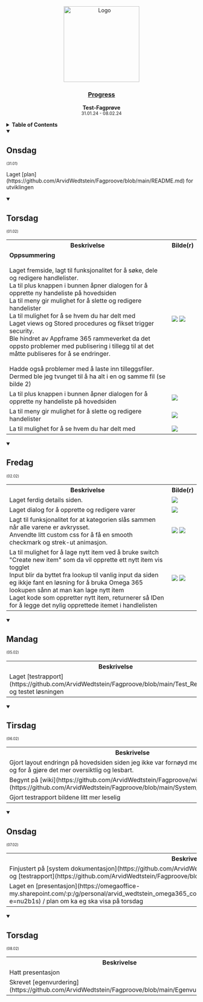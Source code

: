 <div align="center">
  <a href="https://github.com/ArvidWedtstein/Fagproove">
    <img src="https://content.energage.com/company-images/SE45893/SE45893_logo_orig.png" alt="Logo" width="200" height="200">
  </a>

  <h3 align="center">
    <ins>Progress</ins>
  </h3>

  <p align="center">
    <b>Test-Fagprøve</b>
    <br />
    <sub>31.01.24 - 08.02.24</sub>
  </p>
</div>

<details>
  <summary>
    <b>Table of Contents</b>
  </summary>
  <ul>
    <li>
      <a href="#onsdag">Onsdag (31.01)</a>
    </li>
    <li>
      <a href="#torsdag">Torsdag (01.02)</a>
    </li>
    <li>
      <a href="#fredag">Fredag (02.02)</a>
    </li>
    <li>
      <a href="#mandag">Mandag (05.02)</a>
    </li>
    <li>
      <a href="#tirsdag">Tirsdag (06.02)</a>
    </li>
    <li>
      <a href="#onsdag-1">Onsdag (07.02)</a>
    </li>
    <li>
      <a href="#torsdag-1">Torsdag (08.02)</a>
    </li>
  </ul>
</details>


<details open>
  <summary>
    <h2>Onsdag</h2> 
    <sub><sup>(31.01)</sup></sub>
  </summary>
  <p>
    Laget [plan](https://github.com/ArvidWedtstein/Fagproove/blob/main/README.md) for utviklingen
  </p>
</details>

<details open>
  <summary>
    <h2>Torsdag</h2> 
    <sub><sup>(01.02)</sup></sub>
  </summary>

  <table>
    <tr>
      <th colspan="3">Beskrivelse</th>
      <th>Bilde(r)</th>
    </tr>
    <tr>
      <td colspan="3">
        <b>Oppsummering</b><br><br>
        Laget fremside, lagt til funksjonalitet for å søke, dele og redigere handlelister.<br>
        La til plus knappen i bunnen åpner dialogen for å opprette ny handeliste på hovedsiden<br>
        La til meny gir mulighet for å slette og redigere handelister<br>
        La til mulighet for å se hvem du har delt med<br>
        Laget views og Stored procedures og fikset trigger security.<br>
        Ble hindret av Appframe 365 rammeverket da det oppsto problemer med publisering i tillegg til at det måtte publiseres for å se endringer.<br>
        <br>
        Hadde også problemer med å laste inn tilleggsfiler. Dermed ble jeg tvunget til å ha alt i en og samme fil (se bilde 2)
      </td>
      <td>
        <img src="https://github.com/ArvidWedtstein/Fagproove/assets/71834553/78b5664b-766b-4d11-add8-0d4aba1846ad">
        <img src="https://github.com/ArvidWedtstein/Fagproove/assets/71834553/1cf9186f-edbe-4a79-b014-0cbcf72adc6a">
      </td>
    </tr>
    <tr>
      <td colspan="3">La til plus knappen i bunnen åpner dialogen for å opprette ny handeliste på hovedsiden</td>
      <td>
        <img src="https://github.com/ArvidWedtstein/Fagproove/assets/71834553/69c82ebd-0696-447c-b62f-040532d9134e">
      </td>
    </tr>
    <tr>
      <td colspan="3">La til meny gir mulighet for å slette og redigere handelister</td>
      <td>
        <img src="https://github.com/ArvidWedtstein/Fagproove/assets/71834553/0695db3f-fac6-4d3b-83f2-e5713aad82de">
      </td>
    </tr>
    <tr>
      <td colspan="3">La til mulighet for å se hvem du har delt med</td>
      <td>
        <img src="https://github.com/ArvidWedtstein/Fagproove/assets/71834553/3fe82d22-c7a0-49a8-aea9-76bc325bc5b8">
      </td>
    </tr>
  </table>
</details>

<details open>
  <summary>
    <h2>Fredag</h2> 
    <sub><sup>(02.02)</sup></sub>
  </summary>
  
  <table>
    <tr>
      <th colspan="3">Beskrivelse</th>
      <th>Bilde(r)</th>
    </tr>
    <tr>
      <td colspan="3">Laget ferdig details siden.</td>
      <td>
        <img src="https://github.com/ArvidWedtstein/Fagproove/assets/71834553/a5f0087c-39dd-4a78-8b9a-a600b42e8921">
      </td>
    </tr>
    <tr>
      <td colspan="3">Laget dialog for å opprette og redigere varer</td>
      <td>
        <img src="https://github.com/ArvidWedtstein/Fagproove/assets/71834553/cdc26d17-2109-4cb1-945f-bb7f5d383a33">
      </td>
    </tr>
    <tr>
      <td colspan="3">
        Lagt til funksjonalitet for at kategorien slås sammen når alle varene er avkrysset.<br>
        Anvendte litt custom css for å få en smooth checkmark og strek-ut animasjon.
      </td>
      <td>
        <img src="https://github.com/ArvidWedtstein/Fagproove/assets/71834553/513970ad-bda4-419c-95af-e0c4076652f8">
        <img src="https://github.com/ArvidWedtstein/Fagproove/assets/71834553/82aa1b6b-4af3-407a-aa48-bc1cf098f12b">
      </td>
    </tr>
    <tr>
      <td colspan="3">
        La til mulighet for å lage nytt item ved å bruke switch "Create new item" som da vil opprette ett nytt item vis togglet<br>
        Input blir da byttet fra lookup til vanlig input da siden eg ikkje fant en løsning for å bruka Omega 365 lookupen sånn at man kan lage nytt item<br>
        Laget kode som oppretter nytt item, returnerer så IDen for å legge det nylig opprettede itemet i handlelisten
      </td>
      <td>
        <img src="https://github.com/ArvidWedtstein/Fagproove/assets/71834553/0c66f03d-de44-49dd-ac6c-e8ef20d7f780">
        <img src="https://github.com/ArvidWedtstein/Fagproove/assets/71834553/a852f456-02bc-4930-8c8d-68120d01ef88">
      </td>
    </tr>
  </table>
</details>

<details open>
  <summary>
    <h2>Mandag</h2> 
    <sub><sup>(05.02)</sup></sub>
  </summary>

  <table>
    <tr>
      <th colspan="3">Beskrivelse</th>
      <th>Bilde(r)</th>
    </tr>
    <tr>
      <td colspan="3">Laget [testrapport](https://github.com/ArvidWedtstein/Fagproove/blob/main/Test_Report.md) og testet løsningen</td>
      <td>
        <img src="https://github.com/ArvidWedtstein/Fagproove/assets/71834553/ac8209db-456a-43ea-96d4-94a5093482c4">
      </td>
    </tr>
  </table>
</details>

<details open>
  <summary>
    <h2>Tirsdag</h2> 
    <sub><sup>(06.02)</sup></sub>
  </summary>
  
  <table>
    <tr>
      <th colspan="3">Beskrivelse</th>
      <th>Bilde(r)</th>
    </tr>
    <tr>
      <td colspan="3">Gjort layout endringn på hovedsiden siden jeg ikke var fornøyd med hvordan det så ut og for å gjøre det mer oversiktlig og lesbart.</td>
      <td>
        <img src="https://github.com/ArvidWedtstein/Fagproove/assets/71834553/43391aca-38f7-43c1-a71a-101d2a42aa1d">
      </td>
    </tr>
    <tr>
      <td colspan="3">Begynt på [wiki](https://github.com/ArvidWedtstein/Fagproove/wiki) og [docs](https://github.com/ArvidWedtstein/Fagproove/blob/main/System_Documentation.md)</td>
      <td></td>
    </tr>
    <tr>
      <td colspan="3">Gjort testrapport bildene litt mer leselig</td>
      <td>
        <img src="https://github.com/ArvidWedtstein/Fagproove/assets/71834553/4310262f-9cb2-45a2-af9b-9c9bdd4e9d3b">
      </td>
    </tr>
  </table>
</details>

<details open>
  <summary>
    <h2>Onsdag</h2> 
    <sub><sup>(07.02)</sup></sub>
  </summary>

  <table>
    <tr>
      <th colspan="3">Beskrivelse</th>
      <th>Bilde(r)</th>
    </tr>
    <tr>
      <td colspan="3">Finjustert på [system dokumentasjon](https://github.com/ArvidWedtstein/Fagproove/blob/main/System_Documentation.md) og [testrapport](https://github.com/ArvidWedtstein/Fagproove/blob/main/Test_Report.md)</td>
      <td></td>
    </tr>
    <tr>
      <td colspan="3">Laget en [presentasjon](https://omegaoffice-my.sharepoint.com/:p:/g/personal/arvid_wedtstein_omega365_com/EQXcYrracTdDkuHtCyjOdD8BTkAfLmdTyT0xFoIx3rsawA?e=nu2b1s) / plan om ka eg ska visa på torsdag</td>
      <td></td>
    </tr>
  </table>
</details>

<details open>
  <summary>
    <h2>Torsdag</h2> 
    <sub><sup>(08.02)</sup></sub>
  </summary>

  <table>
    <tr>
      <th colspan="3">Beskrivelse</th>
      <th>Bilde(r)</th>
    </tr>
    <tr>
      <td colspan="3">Hatt presentasjon</td>
      <td></td>
    </tr>
    <tr>
      <td colspan="3">Skrevet [egenvurdering](https://github.com/ArvidWedtstein/Fagproove/blob/main/Egenvurdering.md)</td>
      <td></td>
    </tr>
  </table>
</details>
